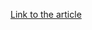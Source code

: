 [Link to the article](https://maxkersten.nl/binary-analysis-course/malware-analysis/emotet-droppers/)
